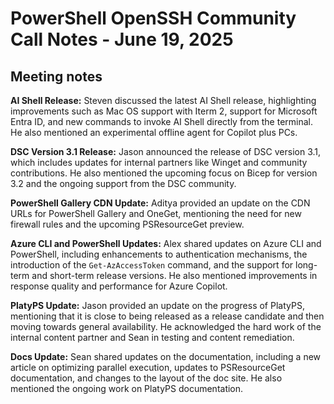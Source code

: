 # PowerShell OpenSSH Community Call Notes - June 19, 2025

## Meeting notes

**AI Shell Release:** Steven discussed the latest AI Shell release, highlighting improvements such as Mac OS support with Iterm 2, support for Microsoft Entra ID, and new commands to invoke AI Shell directly from the terminal. He also mentioned an experimental offline agent for Copilot plus PCs.

**DSC Version 3.1 Release:** Jason announced the release of DSC version 3.1, which includes updates for internal partners like Winget and community contributions. He also mentioned the upcoming focus on Bicep for version 3.2 and the ongoing support from the DSC community.

**PowerShell Gallery CDN Update:** Aditya provided an update on the CDN URLs for PowerShell Gallery and OneGet, mentioning the need for new firewall rules and the upcoming PSResourceGet preview.

**Azure CLI and PowerShell Updates:** Alex shared updates on Azure CLI and PowerShell, including enhancements to authentication mechanisms, the introduction of the `Get-AzAccessToken` command, and the support for long-term and short-term release versions. He also mentioned improvements in response quality and performance for Azure Copilot.

**PlatyPS Update:** Jason provided an update on the progress of PlatyPS, mentioning that it is close to being released as a release candidate and then moving towards general availability. He acknowledged the hard work of the internal content partner and Sean in testing and content remediation.

**Docs Update:** Sean shared updates on the documentation, including a new article on optimizing parallel execution, updates to PSResourceGet documentation, and changes to the layout of the doc site. He also mentioned the ongoing work on PlatyPS documentation.